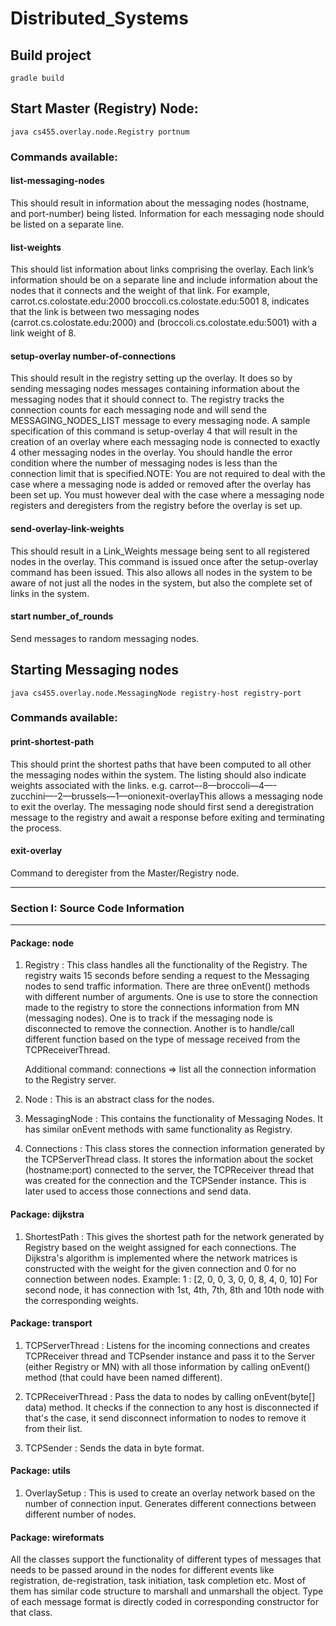 # Distributed_Systems

## Build project
`gradle build`

## Start Master (Registry) Node:
`java cs455.overlay.node.Registry portnum`

### Commands available:

#### list-messaging-nodes       
This should result in information about the messaging nodes (hostname, and port-number)  being listed. Information for each messaging node should be listed on a separate line.

#### list-weights      
This should list information about links comprising the overlay. Each link’s information should be on a separate line and include information about the nodes that it connects and the weight of that link. For example, carrot.cs.colostate.edu:2000 broccoli.cs.colostate.edu:5001 8, indicates that the link      is      between      two      messaging      nodes      (carrot.cs.colostate.edu:2000)      and      (broccoli.cs.colostate.edu:5001) with a link weight of 8.

#### setup-overlay number-of-connections
This  should  result  in  the  registry  setting  up  the  overlay.  It  does  so  by  sending  messaging  nodes  messages  containing  information  about  the  messaging  nodes  that  it  should  connect  to.  The  registry  tracks  the  connection  counts  for  each  messaging  node  and  will  send  the  MESSAGING_NODES_LIST message to every messaging node. A sample specification of this command is setup-overlay 4 that will result in the creation of an overlay where each messaging node is connected to exactly 4 other messaging nodes in the overlay. You should handle the error condition where the number of messaging nodes is less than the connection limit that is specified.NOTE: You are not required to deal with the case where a messaging node is added or removed after the overlay has been set up. You must however deal with the case where a messaging node registers and deregisters from the registry before the overlay is set up. 

#### send-overlay-link-weights

This should result in a Link_Weights message being sent to all registered nodes in the overlay.  This command is issued once after the setup-overlay command has been issued.  This also allows all nodes in the system to be aware of not just all the nodes in the system, but also the complete set of links in the system.

#### start number_of_rounds
Send messages to random messaging nodes.



## Starting Messaging nodes

`java cs455.overlay.node.MessagingNode registry-host registry-port`

### Commands available:
#### print-shortest-path   
This  should  print  the  shortest  paths  that  have  been  computed  to  all  other  the  messaging  nodes  within the system. The listing should also indicate weights associated with the links. e.g.  carrot–-8––broccoli––4––-zucchini––-2––brussels––1––onionexit-overlayThis  allows  a  messaging  node  to  exit  the  overlay.  The  messaging  node  should  first  send  a  deregistration  message  to  the  registry  and  await  a  response  before  exiting  and  terminating the process.

#### exit-overlay
Command to deregister from the Master/Registry node.

-------------------

### Section I: Source Code Information

-------------------

#### Package: node

1) Registry :
    This class handles all the functionality of the Registry. The registry waits 15 seconds before sending a
    request to the Messaging nodes to send traffic information. There are three onEvent() methods with different
    number of arguments. One is use to store the connection made to the registry to store the connections information
    from MN (messaging nodes). One is to track if the messaging node is disconnected to remove the connection.
    Another is to handle/call different function based on the type of message received from the TCPReceiverThread.

    Additional command: connections => list all the connection information to the Registry server.

2) Node :
        This is an abstract class for the nodes.

3) MessagingNode :
    This contains the functionality of Messaging Nodes. It has similar onEvent methods with same functionality as Registry.

4) Connections :
    This class stores the connection information generated by the TCPServerThread class. It stores the information
    about the socket (hostname:port) connected to the server, the TCPReceiver thread that was created for the connection
    and the TCPSender instance. This is later used to access those connections and send data.

#### Package: dijkstra

1) ShortestPath :
    This gives the shortest path for the network generated by Registry based on the weight assigned for each connections.
    The Dijkstra's algorithm is implemented where the network matrices is constructed with the weight for the given
    connection and 0 for no connection between nodes. Example: 1 : [2, 0, 0, 3, 0, 0, 8, 4, 0, 10] For second node, it has
    connection with 1st, 4th, 7th, 8th and 10th node with the corresponding weights.

#### Package: transport

1) TCPServerThread :
    Listens for the incoming connections and creates TCPReceiver thread and TCPsender instance and pass it to the Server
    (either Registry or MN) with all those information by calling onEvent() method (that could have been named different).

2) TCPReceiverThread :
    Pass the data to nodes by calling onEvent(byte[] data) method. It checks if the connection to any host is disconnected
    if that's the case, it send disconnect information to nodes to remove it from their list.

3) TCPSender : Sends the data in byte format.

#### Package: utils

1) OverlaySetup :
    This is used to create an overlay network based on the number of connection input. Generates different connections between
    different number of nodes.

#### Package: wireformats

   All the classes support the functionality of different types of messages that needs to be passed around in the nodes
    for different events like registration, de-registration, task initiation, task completion etc. Most of them has similar
    code structure to marshall and unmarshall the object.
    Type of each message format is directly coded in corresponding constructor for that class.

